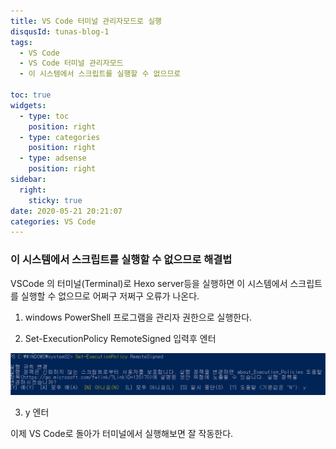 ```yaml
---
title: VS Code 터미널 관리자모드로 실행
disqusId: tunas-blog-1
tags:
  - VS Code
  - VS Code 터미널 관리자모드
  - 이 시스템에서 스크립트를 실행할 수 없으므로

toc: true
widgets:
  - type: toc
    position: right
  - type: categories
    position: right
  - type: adsense
    position: right
sidebar:
  right:
    sticky: true
date: 2020-05-21 20:21:07
categories: VS Code
---
```


### 이 시스템에서 스크립트를 실행할 수 없으므로 해결법

VSCode 의 터미널(Terminal)로 Hexo server등을 실행하면 
이 시스템에서 스크립트를 실행할 수 없으므로 어쩌구 저쩌구 오류가 나온다.

1. windows PowerShell 프로그램을 관리자 권한으로 실행한다.


2.  Set-ExecutionPolicy RemoteSigned 입력후 엔터

![스크립트 실행 규칙 변경](/images/powerShell.png)

3. y 엔터

이제 VS Code로 돌아가 터미널에서 실행해보면 잘 작동한다.